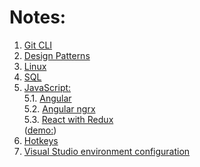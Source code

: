 # Notes:
1. [Git CLI](./notes/gitCLI.md)
2. [Design Patterns](./notes/designPatterns.md)
3. [Linux](./notes/linux.md)
4. [SQL](./notes/sql.md)
5. [JavaScript:](./)<br>
5.1. [Angular](./notes/Angular.md)<br>
5.2. [Angular ngrx](./samples/Books_NgrxSample/README.md)<br>
5.3. [React with Redux](./samples/Counter_ReactSample/README.md)<br> ([demo:](https://mmarszal7.github.io/ReactCounter))
6. [Hotkeys](./notes/hotkeys.md)
7. [Visual Studio environment configuration](./notes/vsConfig.md)
